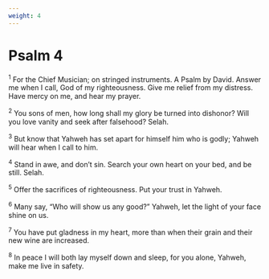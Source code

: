 ```yaml
---
weight: 4
---
```


# Psalm 4

<sup>1</sup> For the Chief Musician; on stringed instruments. A Psalm by David. Answer me when I call, God of my righteousness. Give me relief from my distress. Have mercy on me, and hear my prayer. 

<sup>2</sup> You sons of men, how long shall my glory be turned into dishonor? Will you love vanity and seek after falsehood? Selah. 

<sup>3</sup> But know that Yahweh has set apart for himself him who is godly; Yahweh will hear when I call to him. 

<sup>4</sup> Stand in awe, and don’t sin. Search your own heart on your bed, and be still. Selah. 

<sup>5</sup> Offer the sacrifices of righteousness. Put your trust in Yahweh. 

<sup>6</sup> Many say, “Who will show us any good?” Yahweh, let the light of your face shine on us. 

<sup>7</sup> You have put gladness in my heart, more than when their grain and their new wine are increased. 

<sup>8</sup> In peace I will both lay myself down and sleep, for you alone, Yahweh, make me live in safety. 


